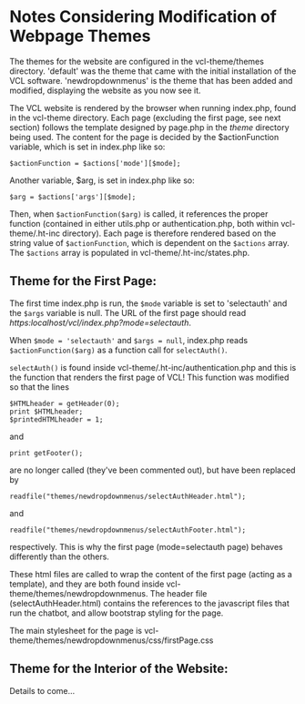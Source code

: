 # Notes Considering Modification of Webpage Themes

The themes for the website are configured in the vcl-theme/themes directory.  'default' was the theme that came with the initial installation of the VCL software.  'newdropdownmenus' is the theme that has been added and modified, displaying the website as you now see it.

The VCL website is rendered by the browser when running index.php, found in the vcl-theme directory.  Each page (excluding the first page, see next section) follows the template designed by page.php in the *theme* directory being used.  The content for the page is decided by the $actionFunction variable, which is set in index.php like so:
```
$actionFunction = $actions['mode'][$mode];
```
Another variable, $arg, is set in index.php like so:
```
$arg = $actions['args'][$mode];
```
Then, when `$actionFunction($arg)` is called, it references the proper function (contained in either utils.php or authentication.php, both within vcl-theme/.ht-inc directory).  Each page is therefore rendered based on the string value of `$actionFunction`, which is dependent on the `$actions` array.  The `$actions` array is populated in vcl-theme/.ht-inc/states.php.



## Theme for the First Page:

The first time index.php is run, the `$mode` variable is set to 'selectauth' and the `$args` variable is null.  The URL of the first page should read *https&#58;localhost/vcl/index.php?mode=selectauth*.

When `$mode = 'selectauth'` and `$args = null`, index.php reads `$actionFunction($arg)` as a function call for `selectAuth()`.

`selectAuth()` is found inside vcl-theme/.ht-inc/authentication.php and this is the function that renders the first page of VCL!  This function was modified so that the lines
```
$HTMLheader = getHeader(0);
print $HTMLheader;
$printedHTMLheader = 1;
```
and
```
print getFooter();
```
are no longer called (they've been commented out), but have been replaced by
```
readfile("themes/newdropdownmenus/selectAuthHeader.html");
```
and
```
readfile("themes/newdropdownmenus/selectAuthFooter.html");
```
respectively.  This is why the first page (mode=selectauth page) behaves differently than the others.  

These html files are called to wrap the content of the first page (acting as a template), and they are both found inside vcl-theme/themes/newdropdownmenus.  The header file (selectAuthHeader.html) contains the references to the javascript files that run the chatbot, and allow bootstrap styling for the page.

The main stylesheet for the page is vcl-theme/themes/newdropdownmenus/css/firstPage.css


## Theme for the Interior of the Website:

Details to come...
